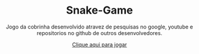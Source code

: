 # <div align="center"> Snake-Game</div>

<div align="center"> <p> Jogo da cobrinha desenvolvido atravez de pesquisas no google, youtube e repositorios no github de outros desenvolvedores.</p></div>

<div align="center"> <a href="https://kaiki-oliveira.github.io/Snake-Game/" target="_blank">Clique aqui para jogar</a> </div>

<div align="center"> </div>


